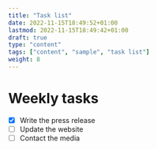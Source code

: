 ```yaml
---
title: "Task list"
date: 2022-11-15T18:49:52+01:00
lastmod: 2022-11-15T18:49:42+01:00
draft: true
type: "content"
tags: ["content", "sample", "task list"]
weight: 8
---
```

# Weekly tasks
- [x] Write the press release
- [ ] Update the website
- [ ] Contact the media